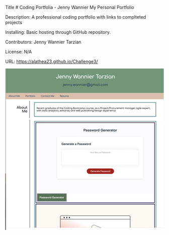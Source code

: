 Title
    # Coding Portfolia - Jenny Wannier
 My Personal Portfolio

Description:
    A professional coding portfolio with links to complteted projects

Installing:
    Basic hosting through GitHub repository.

Contributors:
    Jenny Wannier Tarzian

License:
    N/A

URL: https://alathea23.github.io/Challenge3/

![Alt text](images/screenshotPortfolio.png)